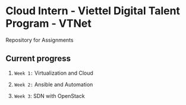# Cloud Intern - Viettel Digital Talent Program - VTNet

Repository for Assignments

## Current progress

1. `Week 1:` Virtualization and Cloud

2. `Week 2:` Ansible and Automation

3. `Week 3`: SDN with OpenStack
